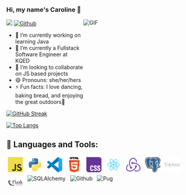 ### Hi, my name's Caroline 👋

![](https://visitor-badge.laobi.icu/badge?page_id=Chocoloco123.Chocoloco1232)
[![Github](https://img.shields.io/github/followers/Chocoloco123?label=Follow&style=social)](https://github.com/Chocoloco123)
<img align="right" alt="GIF" src="https://res.cloudinary.com/dsz4sha80/image/upload/v1641515896/CuteComputerGif_mvvnyi.gif" width="300" height="200" />

- 🔭 I’m currently working on learning Java
- 🌱 I’m currently a Fullstack Software Engineer at KQED
- 💞 I’m looking to collaborate on JS based projects
- 😄 Pronouns: she/her/hers
- ⚡ Fun facts: I love dancing, baking bread, and enjoying the great outdoors🌲
<!--
**Chocoloco123/Chocoloco123** is a ✨ _special_ ✨ repository because its `README.md` (this file) appears on your GitHub profile.

Here are some ideas to get you started:

- 🔭 I’m currently working on ...
- 🌱 I’m currently learning ...
- 👯 I’m looking to collaborate on ...
- 🤔 I’m looking for help with ...
- 💬 Ask me about ...
- 📫 How to reach me: ...
- 😄 Pronouns: ...
- ⚡ Fun fact: ...
-->

<!--
![Caroline's GitHub stats](https://github-readme-stats.vercel.app/api?username=Chocoloco123&show_icons=true&theme=radical)
-->

[![GitHub Streak](https://github-readme-streak-stats.herokuapp.com/?user=Chocoloco123&theme=radical)](https://git.io/streak-stats)

[![Top Langs](https://github-readme-stats.vercel.app/api/top-langs/?username=Chocoloco123&layout=compact&theme=radical)](https://github.com/Chocoloco1232/github-readme-stats)

## 🧰 Languages and Tools:
<p align="left">
<img src="https://raw.githubusercontent.com/github/explore/80688e429a7d4ef2fca1e82350fe8e3517d3494d/topics/javascript/javascript.png" alt="Javascript" height="40" style="vertical-align:top; margin:4px">
<img src="https://raw.githubusercontent.com/github/explore/80688e429a7d4ef2fca1e82350fe8e3517d3494d/topics/python/python.png" alt="Python" height="40" style="vertical-align:top; margin:4px">
<img src="https://raw.githubusercontent.com/github/explore/80688e429a7d4ef2fca1e82350fe8e3517d3494d/topics/visual-studio-code/visual-studio-code.png" alt="VS Code" height="40" style="vertical-align:top; margin:4px">
<img src="https://raw.githubusercontent.com/github/explore/80688e429a7d4ef2fca1e82350fe8e3517d3494d/topics/html/html.png" alt="HTML" height="40" style="vertical-align:top; margin:4px">
<img src="https://raw.githubusercontent.com/github/explore/80688e429a7d4ef2fca1e82350fe8e3517d3494d/topics/css/css.png" alt="CSS" height="40" style="vertical-align:top; margin:4px">
<img src="https://raw.githubusercontent.com/github/explore/80688e429a7d4ef2fca1e82350fe8e3517d3494d/topics/react/react.png" alt="React" height="40" style="vertical-align:top; margin:4px">
<img src="https://raw.githubusercontent.com/github/explore/80688e429a7d4ef2fca1e82350fe8e3517d3494d/topics/redux/redux.png" alt="Redux" height="40" style="vertical-align:top; margin:4px">
<img src="https://raw.githubusercontent.com/github/explore/80688e429a7d4ef2fca1e82350fe8e3517d3494d/topics/postgresql/postgresql.png" alt="PostgreSQL" height="40" style="vertical-align:top; margin:4px">
<img src="https://raw.githubusercontent.com/github/explore/80688e429a7d4ef2fca1e82350fe8e3517d3494d/topics/express/express.png" alt="Express" height="40" style="vertical-align:top; margin:4px">
<img src="https://raw.githubusercontent.com/github/explore/80688e429a7d4ef2fca1e82350fe8e3517d3494d/topics/flask/flask.png" alt="Flask" height="40" style="vertical-align:top; margin:4px">
<img src="https://www.sqlalchemy.org/img/sqla_logo.png" alt="SQLAlchemy" height="40" style="vertical-align:top; margin:4px">
<img src="https://github.githubassets.com/images/modules/logos_page/GitHub-Mark.png" alt="Github" height="40" style="vertical-align:top; margin:4px">
<img src="https://camo.githubusercontent.com/2eb688a747805c9acd144faf728c8a30f86fc4ca5fb39e6528232f0372151364/68747470733a2f2f63646e2e7261776769742e636f6d2f7075676a732f7075672d6c6f676f2f656563343336636565386664396431373236643738333963626539396431663639343639326330632f5356472f7075672d66696e616c2d6c6f676f2d5f2d636f6c6f75722d3132382e737667" alt="Pug" height="40" style="vertical-align:top; margin:4px">
</p>

<!-- [![Caroline's GitHub stats](https://github-readme-stats.vercel.app/api?username=Chocoloco123)](https://github.com/Chocoloco123/github-readme-stats) -->



